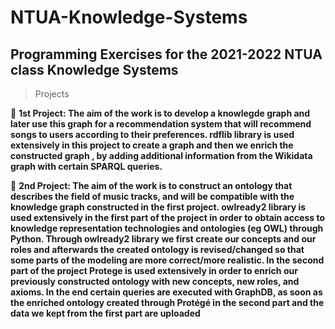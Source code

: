 # NTUA-Knowledge-Systems

## Programming Exercises for the 2021-2022 NTUA class Knowledge Systems

> Projects


🔴 <b>1st Project: The aim of the work is to develop a knowlegde graph and later use this graph for a recommendation system that will recommend songs to users according to their preferences. rdflib library is used extensively in this project to create a graph and then we enrich the constructed graph 
, by adding additional information from the Wikidata graph with certain SPARQL queries.</b>

🔴 <b>2nd Project:  The aim of the work is to construct an ontology that describes the field of music tracks, and will be compatible with the knowledge graph constructed in the first project. owlready2 library is used extensively in the first part of the project in order to obtain access to knowledge representation technologies and ontologies (eg OWL) through Python. Through owlready2 library we first create our concepts and our roles and afterwards the created ontology is revised/changed so that some parts of the modeling are more correct/more realistic. In the second part of the project Protege is used extensively in order to enrich our previously constructed ontology with new concepts, new roles, and axioms. In the end certain queries are executed with  GraphDB, as soon as the enriched ontology created through Protégé in the second part and the data we kept from the first part are uploaded</b>

